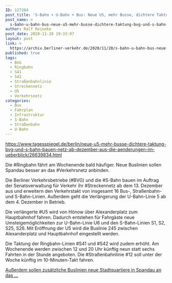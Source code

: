 ```yaml
---
ID: 127284
post_title: 'S-Bahn + U-Bahn + Bus: Neue U5, mehr Busse, dichtere Taktung BVG und S-Bahn bauen Netz ab Dezember aus – die Änderungen im Überblick, aus Der Tagesspiegel'
post_name: >
  s-bahn-u-bahn-bus-neue-u5-mehr-busse-dichtere-taktung-bvg-und-s-bahn-bauen-netz-ab-dezember-aus-die-aenderungen-im-ueberblick-aus-der-tagesspiegel
author: Ralf Reineke
post_date: 2020-11-20 19:33:07
layout: post
link: >
  https://archiv.berliner-verkehr.de/2020/11/20/s-bahn-u-bahn-bus-neue-u5-mehr-busse-dichtere-taktung-bvg-und-s-bahn-bauen-netz-ab-dezember-aus-die-aenderungen-im-ueberblick-aus-der-tagesspiegel/
published: true
tags:
  - BVG
  - Ringbahn
  - S41
  - S42
  - Straßenbahnlinie
  - Streckennetz
  - U5
  - Verkehrsnetz
categories:
  - Bus
  - Fahrplan
  - Infrastruktur
  - S-Bahn
  - Straßenbahn
  - U-Bahn
---
```

https://www.tagesspiegel.de/berlin/neue-u5-mehr-busse-dichtere-taktung-bvg-und-s-bahn-bauen-netz-ab-dezember-aus-die-aenderungen-im-ueberblick/26639834.html

Die #Ringbahn fährt am Wochenende bald häufiger. Neue Buslinien sollen Spandau besser an das #Verkehrsnetz anbinden.

Die Berliner Verkehrsbetriebe (#BVG) und die #S-Bahn bauen im Auftrag der Senatsverwaltung für Verkehr ihr #Streckennetz ab dem 13. Dezember aus und erweitern den Verkehrstakt von insgesamt 16 Bus-, Straßenbahn- und S-Bahn-Linien. Außerdem geht die Verlängerung der U-Bahn-Linie 5 ab dem 4. Dezember in Betrieb.

Die verlängerte #U5 wird von Hönow über Alexanderplatz zum Hauptbahnhof fahren. Dadurch entstehen für Fahrgäste neue Umsteigemöglichkeiten zur U-Bahn-Linie U6 und den S-Bahn-Linien S1, S2, S25, S26. Mit Eröffnung der U5 wird die Buslinie 245 zwischen Alexanderplatz und Hauptbahnhof eingestellt werden.

Die Taktung der Ringbahn-Linien #S41 und #S42 wird zudem erhöht. Am Wochenende werden zwischen 12 und 20 Uhr künftig neun statt sechs Fahrten in der Stunde angeboten. Die #Straßenbahnlinie #12 soll unter der Woche künftig im 10-Minuten-Takt fahren.

<a href="https://www.tagesspiegel.de/berlin/neue-u5-mehr-busse-dichtere-taktung-bvg-und-s-bahn-bauen-netz-ab-dezember-aus-die-aenderungen-im-ueberblick/26639834.html">Außerdem sollen zusätzliche Buslinien neue Stadtquartiere in Spandau an das ...</a>